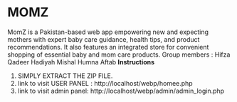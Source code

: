 # MOMZ
MomZ is a Pakistan-based web app empowering new and expecting mothers with expert baby care guidance, health tips, and product recommendations. It also features an integrated store for convenient shopping of essential baby and mom care products.
Group members :
Hifza Qadeer
Hadiyah Mishal
Humna Aftab
**Instructions**
1. SIMPLY EXTRACT THE ZIP FILE.
2. link to visit USER PANEL : http://localhost/webp/homee.php
3. link to visit admin panel: http://localhost/webp/admin/admin_login.php
